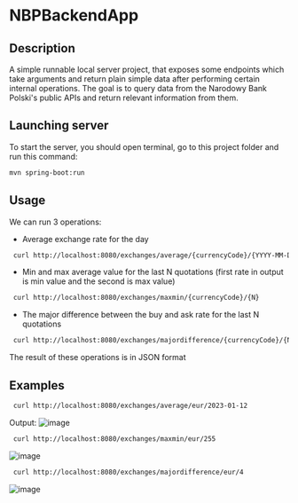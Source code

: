 # NBPBackendApp

## Description

A simple runnable local server project, that exposes some endpoints which take arguments and return plain simple data after performing certain internal operations. The goal is to query data from the Narodowy Bank Polski's public APIs and return relevant information from them.

## Launching server
To start the server, you should open terminal, go to this project folder and run this command:
```bash
mvn spring-boot:run
```

## Usage
We can run 3 operations:
- Average exchange rate for the day
```bash
 curl http://localhost:8080/exchanges/average/{currencyCode}/{YYYY-MM-DD}
```
- Min and max average value for the last N quotations 
  (first rate in output is min value and the second is max value)
```bash
 curl http://localhost:8080/exchanges/maxmin/{currencyCode}/{N}
```
- The major difference between the buy and ask rate for the last N quotations
```bash
 curl http://localhost:8080/exchanges/majordifference/{currencyCode}/{N}  
```
The result of these operations is in JSON format

## Examples
```bash
 curl http://localhost:8080/exchanges/average/eur/2023-01-12
```
Output:
![image](https://user-images.githubusercontent.com/105941239/233969942-36225737-ffb4-4838-8db2-c696fbe24ca8.png)

```bash
 curl http://localhost:8080/exchanges/maxmin/eur/255
```
![image](https://user-images.githubusercontent.com/105941239/233969804-d1bb20b4-8d7e-4cf8-9556-ab1ed44f876b.png)

```bash
 curl http://localhost:8080/exchanges/majordifference/eur/4
```
![image](https://user-images.githubusercontent.com/105941239/233970445-dfe659c8-8e70-4925-b5b4-f1c23b3c2ba7.png)
